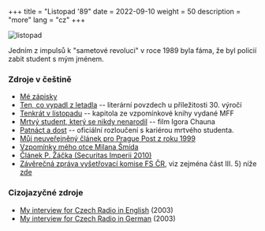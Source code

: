+++
title = "Listopad '89"
date = 2022-09-10
weight = 50
description = "more"
lang = "cz"
+++

![listopad](/images/listopad-small.jpg)

Jedním z impulsů k "sametové revoluci" v roce 1989 byla fáma, že byl policií zabit student s mým jménem.

<!-- more -->

### Zdroje v češtině

- <a href="/docs/zapisky.htm" target="_blank">Mé zápisky</a>
- <a href="/docs/tencovypadl.html" target="_blank">Ten, co vypadl z letadla</a> -- literární povzdech u příležitosti 30. výročí
- <a href="https://www.matfyz.cz/clanky/tenkrat-v-listopadu-martin-smid" target="_blank">Tenkrát v listopadu</a> -- kapitola ze vzpomínkové knihy vydané MFF
- <a href="https://www.ceskatelevize.cz/porady/10256209763-mrtvy-student-ktery-se-nikdy-nenarodil/" target="_blank">Mrtvý student, který se nikdy nenarodil</a> -- film Igora Chauna
- <a href="/docs/patnact.htm" target="_blank">Patnáct a dost</a> -- oficiální rozloučení s kariérou mrtvého studenta.
- <a href="/docs/ppost.htm" target="_blank">Můj neuveřejněný článek pro Prague Post z roku 1999</a> 
- <a href="http://www.louc.cz/pril01/Listopvzpom.pdf" target="_blank">Vzpomínky mého otce Milana Šmída</a>
- <a href="/docs/zacek.pdf" target="_blank">Článek P. Žáčka (Securitas Imperii 2010)</a>
- <a href="http://www.psp.cz/eknih/1990fs/tisky/t1236_01.htm" target="_blank">Závěrečná zpráva vyšetřovací komise FS ČR</a>, viz zejména část III. 5) níže <a href="http://www.psp.cz/eknih/1990fs/tisky/t1236_05.htm" target="_blank">zde</a>

### Cizojazyčné zdroje

- <a href="http://www.radio.cz/en/article/47271" target="_blank">My interview for Czech Radio in English</a> (2003)
- <a href="http://www.radio.cz/de/ausgabe/47495" target="_blank">My interview for Czech Radio in German</a> (2003)
